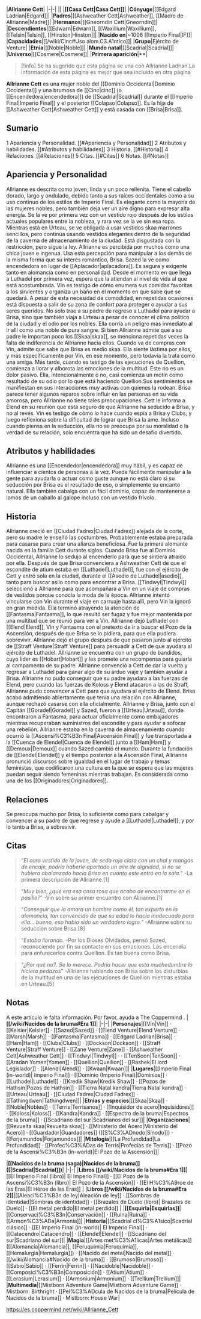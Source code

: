 

|**Allrianne Cett**|
|-|-|
||
|**[[Casa Cett\|Casa Cett]]**|
|**Cónyuge**|[[Edgard Ladrian\|Edgard]]|
|**Padres**|[[Ashweather Cett\|Ashweather]], [[Madre de Allrianne\|Madre]]|
|**Hermanos**|[[Gneorndin Cett\|Gneorndin]]|
|**Descendientes**|[[Edwarn\|Edwarn]], [[Waxillium\|Waxillium]], [[Telsin\|Telsin]], [[Hinston\|Hinston]]|
|**Nacido en**|~1006 [[Imperio Final\|IF]]|
|**Capacidades**|[[/wiki/Cinc#Uso alom.C3.A1ntico]]|
|**Grupo**|Ejército de Venture|
|**Etnia**|[[Noble\|Noble]]|
|**Mundo natal**|[[Scadrial\|Scadrial]]|
|**Universo**|[[Cosmere\|Cosmere]]|
|**Primera aparición**|**|

> [!info] Se ha sugerido que esta página se una  con Allrianne Ladrian.La información de esta página es mejor que sea incluido en otra página

**Allrianne Cett** es una mujer noble del [[Dominio Occidental\|Dominio Occidental]] y una brumosa de [[Cinc\|cinc]] (o [[Encendedora\|encendedora]]) de [[Scadrial\|Scadrial]] durante el [[Imperio Final\|Imperio Final]] y el posterior [[Colapso\|Colapso]]. Es la hija de [[Ashweather Cett\|Ashweather Cett]] y está casada con [[Brisa\|Brisa]].

## Sumario

1 Apariencia y Personalidad. [[#Apariencia y Personalidad]] 
2 Atributos y habilidades. [[#Atributos y habilidades]] 
3 Historia. [[#Historia]] 
4 Relaciones. [[#Relaciones]] 
5 Citas. [[#Citas]] 
6 Notas. [[#Notas]] 


## Apariencia y Personalidad
Allrianne es descrita como joven, linda y un poco rellenita. Tiene el cabello dorado, largo y ondulado, debido tanto a sus raíces occidentales como a su uso continuo de los estilos de Imperio Final. Es elegante como la mayoría de las mujeres nobles, pero también deja ver un aire digno para expresar alta energía. Se la ve por primera vez con un vestido rojo después de los estilos actuales populares entre la nobleza, y rara vez se la ve sin esa ropa.  Mientras está en Urteau, se ve obligada a usar vestidos skaa marrones sencillos, pero continúa usando vestidos elegantes dentro de la seguridad de la caverna de almacenamiento de la ciudad. Está disgustada con la restricción, pero sigue la ley. 
Allrianne es percibida por muchos como una chica joven e ingenua. Usa esta percepción para manipular a los demás de la misma forma que su interés romántico, Brisa. Sazed la ve como encendedora en lugar de [[Aplacador\|aplacadora]]. Es segura y exigente tanto en alomancia como en personalidad. Desde el momento en que llega a Luthadel por primera vez, espera que la atiendan al nivel de vida al que está acostumbrada. Vin es testigo de cómo enumera sus comidas favoritas a los sirvientes y organiza un baño en el momento en que sabe que se quedará. A pesar de esta necesidad de comodidad, en repetidas ocasiones está dispuesta a salir de su zona de confort para proteger o ayudar a sus seres queridos. No solo trae a su padre de regreso a Luthadel para ayudar a Brisa, sino que también viaja a Urteau a pesar de conocer el clima político de la ciudad y el odio por los nobles. Ella corría un peligro más inmediato al ir allí como una noble de pura sangre.
Si bien Allrianne admite que a su padre le importan poco los [[Skaa\|skaa]], se menciona repetidas veces la falta de indiferencia de Allrianne hacia ellos. Cuando va de compras con Vin, admite que sabe que Brisa es medio skaa. Ella siente lástima por ellos, y más específicamente por Vin, en ese momento, pero todavía la trata como una amiga. Más tarde, cuando es testigo de las ejecuciones de Quellion, comienza a llorar y alborota las emociones de la multitud. Este no es un dolor pasivo. Ella, intencionalmente o no, casi comienza un motín como resultado de su odio por lo que está haciendo Quellion.Sus sentimientos se manifiestan en sus interacciones muy activas con quienes la rodean.
Brisa parece tener algunos reparos sobre influir en las personas en su vida amorosa, pero Allrianne no tiene tales preocupaciones. Cett le informa a Elend en su reunión que está seguro de que Allrianne ha seducido a Brisa, y no al revés.  Vin es testigo de cómo lo hace cuando espía a Brisa y Clubs, y luego reflexiona sobre la dificultad de lograr que Brisa la ame. Incluso cuando piensa en la seducción, ella no se preocupa por su moralidad o la verdad de su relación, solo encuentra que ha sido un desafío divertido. 

## Atributos y habilidades
Allrianne es una [[Encendedor\|encendedora]] muy hábil, y es capaz de influenciar a cientos de personas a la vez. Puede fácilmente manipular a la gente para ayudarla o actuar como guste aunque no está claro si su seducción por Brisa es el resultado de eso, o simplemente su encanto natural.
Ella también cabalga con un fácil dominio, capaz de mantenerse a lomos de un caballo al galope incluso con un vestido frívolo.

## Historia
 
Allrianne creció en [[Ciudad Fadrex\|Ciudad Fadrex]] alejada de la corte, pero su madre le enseñó las costumbres. Probablemente estaba preparada para casarse para crear una alianza beneficiosa. Fue la primera alomante nacida en la familia Cett durante siglos.
Cuando Brisa fue al Dominio Occidental, Allrianne lo sedujo al encenderlo para que se sintiera atraído por ella. Después de que Brisa convenciera a Ashweather Cett de que el escondite de atium estaba en [[Luthadel\|Luthadel]], fue con el ejército de Cett y entró sola en la ciudad, durante el [[Asedio de Luthadel\|asedio]], tanto para buscar asilo como para encontrar a Brisa.
[[Tindwyl\|Tindwyl]] seleccionó a Allrianne para que acompañara a Vin en un viaje de compras de vestidos porque conocía la moda de la época. Allrianne intentó vincularse con Vin durante el viaje en carruaje hasta allí, pero Vin la ignoró en gran medida. Ella terminó atrayendo la atención de [[Fantasma\|Fantasma]], lo que resultó ser fugaz y fue mejor mantenida por una multitud que se reunió para ver a Vin.
Allrianne dejó Luthadel con [[Elend\|Elend]], Vin y Fantasma con el pretexto de ir a buscar el Pozo de la Ascensión, después de que Brisa se lo pidiera, para que ella pudiera sobrevivir. Allrianne dejó el grupo después de que pasaron junto al ejército de [[Straff Venture\|Straff Venture]] para persuadir a Cett de que ayudara al ejército de Luthadel.
Allrianne se encuentra con un grupo de bandidos, cuyo líder es [[Hobart\|Hobart]] y les promete una recompensa para guiarla al campamento de su padre. Allrianne convenció a Cett de dar la vuelta y regresar a Luthadel para ganar algo de su arduo viaje y también ayudar a Brisa.
Allrianne no pudo conseguir que su padre ayudara a las fuerzas de Elend, pero cuando las fuerzas de Koloss y Elend atacaron a las de Straff, Allrianne pudo convencer a Cett para que ayudara al ejército de Elend.
Brisa acabó admitiendo abiertamente que tenía una relación con Allrianne, aunque rechazó casarse con ella oficialmente. Allrianne y Brisa, junto con el Capitán [[Goradel\|Goradel]] y Sazed, fueron a [[Urteau\|Urteau]], donde encontraron a Fantasma, para actuar oficialmente como embajadores mientras recuperaban suministros del escondite y para ayudar a sofocar una rebelión. Allrianne estaba en la caverna de almacenamiento cuando ocurrió la [[Ascensi%C3%B3n Final\|Ascensión Final]] y fue transportada a la [[Cuenca de Elendel\|Cuenca de Elendel]] junto a [[Ham\|Ham]] y [[Demoux\|Demoux]] cuando Sazed cambió el mundo.
Durante la fundación de [[Elendel\|Elendel]] y el tiempo posterior a la Ascensión Final, Allrianne pronunció discursos sobre igualdad en el lugar de trabajo y temas feministas, que codificaron una cultura en la que se espera que las mujeres puedan seguir siendo femeninas mientras trabajan. Es considerada como una de los [[Originadores\|Originadores]].

## Relaciones
Se preocupa mucho por Brisa, lo suficiente como para cabalgar y convencer a su padre de que regrese y ayude a [[Luthadel\|Luthadel]], y por lo tanto a Brisa, a sobrevivir.

## Citas
>“*El caro vestido de la joven, de seda roja clara con un chal y mangas de encaje, podría haberle aportado un aire de dignidad, si no se hubiera abalanzado hacia Brisa en cuanto este entró en la sala.*”
\-La primera descripción de Allrianne.[1]


>“*Muy bien, ¿qué era esa cosa rosa que acabo de encontrarme en el pasillo?*”
\-Vin sobre su primer encuentro con Allrianne.[1]


>“*Conseguir que la amara un hombre como él, tan experto en la alomancia, tan convencido de que su edad lo hacía inadecuado para ella… bueno, eso había sido un verdadero logro.*”
\-Allrianne sobre su seducción sobre Brisa.[8]


>“*Estaba llorando.*
\-Por los Dioses Olvidados, pensó Sazed, reconociendo por fin su contacto en sus emociones. Los encendía para enfurecerlos contra Quellion. Es tan buena como Brisa.


>“*¿Por qué no?. Se lo merece. Podría hacer que esta muchedumbre lo hiciera pedazos*”
\-Allrianne hablando con Brisa sobre los disturbios de la multitud en una de las ejecuciones de Quellion mientras estaba en Urteau.[5]


## Notas

A este artículo le falta información. Por favor, ayuda a The Coppermind .
|**[[/wiki/Nacidos de la bruma#Era 1]]**|
|-|-|
|**Personajes**|[[Vin\|Vin]] · [[Kelsier\|Kelsier]] · [[Sazed\|Sazed]] · [[Elend Venture\|Elend Venture]] · [[Marsh\|Marsh]] · [[Fantasma\|Fantasma]] · [[Edgard Ladrian\|Brisa]] · [[Ham\|Ham]] · [[Clubs\|Clubs]] · [[Dockson\|Dockson]] · [[Straff Venture\|Straff Venture]] · [[Zane Venture\|Zane]] · [[Ashweather Cett\|Ashweather Cett]] · [[Tindwyl\|Tindwyl]] ·  · [[TenSoon\|TenSoon]] · [[Aradan Yomen\|Yomen]] · [[Quellion\|Quellion]] · [[Rashek\|El lord Legislador]] · [[Alendi\|Alendi]] · [[Kwaan\|Kwaan]]|
|**Lugares**|[[Imperio Final (in-world)\| Imperio Final]] · [[Dominio (Imperio Final)\|Dominios]] · [[Luthadel\|Luthadel]] · [[Kredik Shaw\|Kredik Shaw]] · [[Pozos de Hathsin\|Pozos de Hathsin]] · [[Tierra Natal kandra\|Tierra Natal kandra]] · [[Urteau\|Urteau]] · [[Ciudad Fadrex\|Ciudad Fadrex]] · [[Tathingdwen\|Tathingdwen]]|
|**Etnias y especies**|[[Skaa\|Skaa]] · [[Noble\|Nobles]] · [[Terris\|Terrisanos]] · [[Inquisidor de acero\|Inquisidores]] · [[Koloss\|Koloss]] · [[Kandra\|Kandra]] · [[Espectro de la bruma\|Espectros de la bruma]] · [[Scadriano del sur\|Scadrianos del sur]]|
|**Organizaciones**|[[Revuelta skaa\|Revuelta skaa]] · [[Ministerio del Acero\|Ministerio del Acero]] · [[Guardador\|Guardadores]] ([[S%C3%ADnodo\|Sínodo]]) · [[Forjamundos\|Forjamundos]]|
|**Mitología**|[[La Profundidad\|La Profundidad]] · [[Profec%C3%ADas de Terris\|Profecías de Terris]] · [[Pozo de la Ascensi%C3%B3n (in-world)\|El Pozo de la Ascensión]]|

|**[[Nacidos de la bruma (saga)\|Nacidos de la bruma]] ([[Scadrial\|Scadrial]])**|
|-|-|
|**Libros [[/wiki/Nacidos de la bruma#Era 1]]**|[[El Imperio Final (libro)\| El Imperio Final]] · [[El Pozo de la Ascensi%C3%B3n (libro)\| El Pozo de la Ascensión]] · [[El H%C3%A9roe de las Eras\|El Héroe de las Eras]] |
|**Libros [[/wiki/Nacidos de la bruma#Era 2]]**|[[Aleaci%C3%B3n de ley\|Aleación de ley]] · [[Sombras de identidad\|Sombras de identidad]] · [[Brazales de Duelo (libro)\| Brazales de Duelo]] · [[El metal perdido\|El metal perdido]]  |
|**[[Esquirla\|Esquirlas]]**|[[Conservaci%C3%B3n\|Conservación]] · [[Ruina\|Ruina]] · [[Armon%C3%ADa\|Armonía]]|
|**Historia**|[[Scadrial cl%C3%A1sico\|Scadrial clásico]] · [[El Imperio Final (in-world)\| El Imperio Final]] · [[Catacendro\|Catacendro]] · [[Elendel\|Elendel]] · [[Scadriano del sur\|Scadriano del sur]]|
|**Magia**|[[Artes met%C3%A1licas\|Artes metálicas]] ([[Alomancia\|Alomancia]], [[Feruquimia\|Feruquimia]], [[Hemalurgia\|Hemalurgia]]) · [[Nacido del metal\|Nacido del metal]] · [[/wiki/Alomancia#Nacido de la bruma]] · [[Brumoso\|Brumoso]] · [[Sabio\|Sabio]] · [[Ferrin\|Ferrin]] · [[Nacidoble\|Nacidoble]] · [[Composici%C3%B3n\|Composición]] · [[Atium\|Atium]] · [[Lerasium\|Lerasium]] · [[Armonium\|Armonium]] · [[Trellium\|Trellium]]|
|**Multimedia**|[[Mistborn Adventure Game\|Mistborn Adventure Game‎‎]] · Mistborn: Birthright · [[Pel%C3%ADcula de Nacidos de la bruma\|Película de Nacidos de la bruma]] · Mistborn: House War|



https://es.coppermind.net/wiki/Allrianne_Cett
